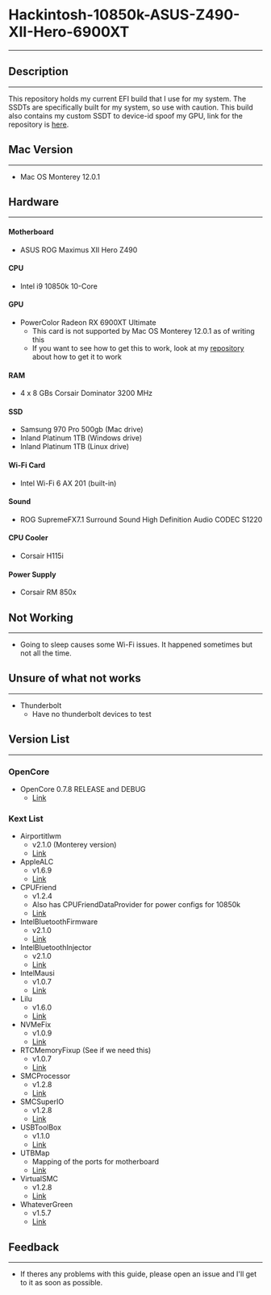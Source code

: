 # Hackintosh-10850k-ASUS-Z490-XII-Hero-6900XT
---

## Description
---

This repository holds my current EFI build that I use for my system. The SSDTs are specifically built for my system, so use with caution. This build also contains my custom SSDT to device-id spoof my GPU, link for the repository is [here](https://github.com/TylerLyczak/Unsupported-6900XT-Hackintosh-Fix).


## Mac Version
---

* Mac OS Monterey 12.0.1


## Hardware
---

#### Motherboard
* ASUS ROG Maximus XII Hero Z490

#### CPU
* Intel i9 10850k 10-Core

#### GPU
* PowerColor Radeon RX 6900XT Ultimate
    * This card is not supported by Mac OS Monterey 12.0.1 as of writing this
    * If you want to see how to get this to work, look at my [repository](https://github.com/TylerLyczak/Unsupported-6900XT-Hackintosh-Fix) about how to get it to work

#### RAM
* 4 x 8 GBs Corsair Dominator 3200 MHz

#### SSD
* Samsung 970 Pro 500gb (Mac drive)
* Inland Platinum 1TB (Windows drive)
* Inland Platinum 1TB (Linux drive)

#### Wi-Fi Card
* Intel Wi-Fi 6 AX 201 (built-in)

#### Sound
* ROG SupremeFX7.1 Surround Sound High Definition Audio CODEC S1220

#### CPU Cooler
* Corsair H115i

#### Power Supply
* Corsair RM 850x


## Not Working
---
* Going to sleep causes some Wi-Fi issues. It happened sometimes but not all the time.


## Unsure of what not works
---
* Thunderbolt
    * Have no thunderbolt devices to test


## Version List
---

### OpenCore
* OpenCore 0.7.8 RELEASE and DEBUG
    * [Link](https://github.com/acidanthera/OpenCorePkg)

### Kext List
* Airportitlwm 
    * v2.1.0 (Monterey version)
    * [Link](https://github.com/OpenIntelWireless/itlwm)
* AppleALC
    * v1.6.9
    * [Link](https://github.com/acidanthera/AppleALC)
* CPUFriend
    * v1.2.4
    * Also has CPUFriendDataProvider for power configs for 10850k
    * [Link](https://github.com/acidanthera/CPUFriend)
* IntelBluetoothFirmware
    * v2.1.0
    * [Link](https://github.com/OpenIntelWireless/IntelBluetoothFirmware)
* IntelBluetoothInjector
    * v2.1.0
    * [Link](https://github.com/OpenIntelWireless/IntelBluetoothFirmware)
* IntelMausi
    * v1.0.7
    * [Link](https://github.com/acidanthera/IntelMausi)
* Lilu
    * v1.6.0
    * [Link](https://github.com/acidanthera/Lilu)
* NVMeFix
    * v1.0.9
    * [Link](https://github.com/acidanthera/NVMeFix)
* RTCMemoryFixup (See if we need this)
    * v1.0.7
    * [Link](https://github.com/acidanthera/RTCMemoryFixup)
* SMCProcessor
    * v1.2.8
    * [Link](https://github.com/acidanthera/VirtualSMC)
* SMCSuperIO
    * v1.2.8
    * [Link](https://github.com/acidanthera/VirtualSMC)
* USBToolBox
    * v1.1.0
    * [Link](https://github.com/USBToolBox/kext)
* UTBMap
    * Mapping of the ports for motherboard
    * [Link](https://github.com/USBToolBox/kext)
* VirtualSMC
    * v1.2.8
    * [Link](https://github.com/acidanthera/VirtualSMC)
* WhateverGreen
    * v1.5.7
    * [Link](https://github.com/acidanthera/WhateverGreen)


## Feedback
---

* If theres any problems with this guide, please open an issue and I'll get to it as soon as possible.

